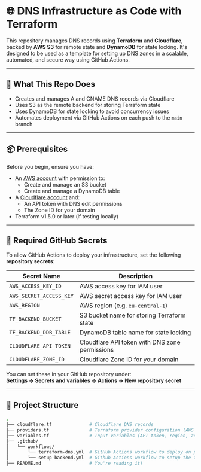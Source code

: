 # 🌐 DNS Infrastructure as Code with Terraform

This repository manages DNS records using **Terraform** and **Cloudflare**, backed by **AWS S3** for remote state and **DynamoDB** for state locking. It's designed to be used as a template for setting up DNS zones in a scalable, automated, and secure way using GitHub Actions.

---

## 🚀 What This Repo Does

- Creates and manages A and CNAME DNS records via Cloudflare
- Uses S3 as the remote backend for storing Terraform state
- Uses DynamoDB for state locking to avoid concurrency issues
- Automates deployment via GitHub Actions on each push to the `main` branch

---

## 📦 Prerequisites

Before you begin, ensure you have:

- An [AWS account](https://aws.amazon.com/) with permission to:
    - Create and manage an S3 bucket
    - Create and manage a DynamoDB table
- A [Cloudflare account](https://cloudflare.com) and:
    - An API token with DNS edit permissions
    - The Zone ID for your domain
- Terraform v1.5.0 or later (if testing locally)

---

## 🔐 Required GitHub Secrets

To allow GitHub Actions to deploy your infrastructure, set the following **repository secrets**:

| Secret Name               | Description                                               |
|---------------------------|-----------------------------------------------------------|
| `AWS_ACCESS_KEY_ID`       | AWS access key for IAM user                              |
| `AWS_SECRET_ACCESS_KEY`   | AWS secret access key for IAM user                       |
| `AWS_REGION`              | AWS region (e.g. `eu-central-1`)                         |
| `TF_BACKEND_BUCKET`       | S3 bucket name for storing Terraform state               |
| `TF_BACKEND_DDB_TABLE`    | DynamoDB table name for state locking                    |
| `CLOUDFLARE_API_TOKEN`    | Cloudflare API token with DNS zone permissions           |
| `CLOUDFLARE_ZONE_ID`      | Cloudflare Zone ID for your domain                       |

You can set these in your GitHub repository under:  
**Settings → Secrets and variables → Actions → New repository secret**

---

## 📁 Project Structure

```bash
.
├── cloudflare.tf              # Cloudflare DNS records
├── providers.tf               # Terraform provider configuration (AWS & Cloudflare)
├── variables.tf               # Input variables (API token, region, zone ID)
├── .github/
│   └── workflows/
│       └── terraform-dns.yml  # GitHub Actions workflow to deploy on push
│       └── setup-backend.yml  # Github Actions workflow to setup the terraform backend
├── README.md                  # You're reading it!
